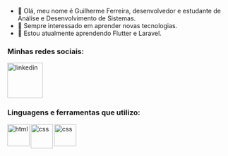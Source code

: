 - 👋 Olá, meu nome é Guilherme Ferreira, desenvolvedor e estudante de Análise e Desenvolvimento de Sistemas.
- 👀 Sempre interessado em aprender novas tecnologias.
- 🌱 Estou atualmente aprendendo Flutter e Laravel.

### Minhas redes sociais:

[<img alt="linkedin" width="80px" src="https://logodownload.org/wp-content/uploads/2019/03/linkedIn-logo-0.png">][linkedin]

### Linguagens e ferramentas que utilizo:

<img alt="html" align="left" width="50px" height="50px" src="https://upload.wikimedia.org/wikipedia/commons/thumb/6/61/HTML5_logo_and_wordmark.svg/800px-HTML5_logo_and_wordmark.svg.png">
<img alt="css" align="left" width="50px" height="55px" src="https://img2.gratispng.com/20180402/csq/kisspng-css3-cascading-style-sheets-computer-icons-html-emblem-5ac245f0d27847.8044648115226813288621.jpg">
<img alt="css" align="left" width="50px" height="50px" src="https://img2.gratispng.com/20180720/pjj/kisspng-javascript-logo-html-clip-art-javascript-logo-5b5188b16dbcd8.5939232615320700654495.jpg">


[linkedin]: https://www.linkedin.com/in/guilherme-ferreira-a2735b18b/
